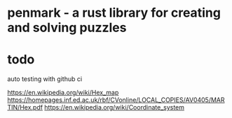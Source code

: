 # penmark - a rust library for creating and solving puzzles

# todo 
auto testing with github ci


https://en.wikipedia.org/wiki/Hex_map
https://homepages.inf.ed.ac.uk/rbf/CVonline/LOCAL_COPIES/AV0405/MARTIN/Hex.pdf
https://en.wikipedia.org/wiki/Coordinate_system